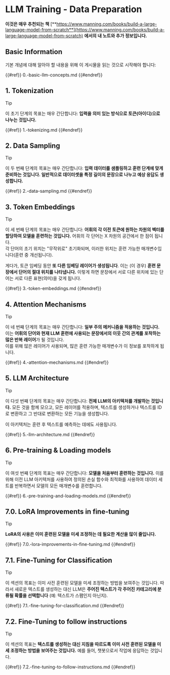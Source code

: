 # LLM Training - Data Preparation

**이것은 매우 추천되는 책** [**https://www.manning.com/books/build-a-large-language-model-from-scratch**](https://www.manning.com/books/build-a-large-language-model-from-scratch) **에서의 내 노트와 추가 정보입니다.**

## Basic Information

기본 개념에 대해 알아야 할 내용을 위해 이 게시물을 읽는 것으로 시작해야 합니다:

{{#ref}}
0.-basic-llm-concepts.md
{{#endref}}

## 1. Tokenization

> [!TIP]
> 이 초기 단계의 목표는 매우 간단합니다: **입력을 의미 있는 방식으로 토큰(아이디)으로 나누는 것입니다.**

{{#ref}}
1.-tokenizing.md
{{#endref}}

## 2. Data Sampling

> [!TIP]
> 이 두 번째 단계의 목표는 매우 간단합니다: **입력 데이터를 샘플링하고 훈련 단계에 맞게 준비하는 것입니다. 일반적으로 데이터셋을 특정 길이의 문장으로 나누고 예상 응답도 생성합니다.**

{{#ref}}
2.-data-sampling.md
{{#endref}}

## 3. Token Embeddings

> [!TIP]
> 이 세 번째 단계의 목표는 매우 간단합니다: **어휘의 각 이전 토큰에 원하는 차원의 벡터를 할당하여 모델을 훈련하는 것입니다.** 어휘의 각 단어는 X 차원의 공간에서 한 점이 됩니다.\
> 각 단어의 초기 위치는 "무작위로" 초기화되며, 이러한 위치는 훈련 가능한 매개변수입니다(훈련 중 개선됩니다).
>
> 게다가, 토큰 임베딩 동안 **또 다른 임베딩 레이어가 생성됩니다**. 이는 (이 경우) **훈련 문장에서 단어의 절대 위치를 나타냅니다.** 이렇게 하면 문장에서 서로 다른 위치에 있는 단어는 서로 다른 표현(의미)을 갖게 됩니다.

{{#ref}}
3.-token-embeddings.md
{{#endref}}

## 4. Attention Mechanisms

> [!TIP]
> 이 네 번째 단계의 목표는 매우 간단합니다: **일부 주의 메커니즘을 적용하는 것입니다.** 이는 **어휘의 단어와 현재 LLM 훈련에 사용되는 문장에서의 이웃 간의 관계를 포착하는 많은 반복 레이어**가 될 것입니다.\
> 이를 위해 많은 레이어가 사용되며, 많은 훈련 가능한 매개변수가 이 정보를 포착하게 됩니다.

{{#ref}}
4.-attention-mechanisms.md
{{#endref}}

## 5. LLM Architecture

> [!TIP]
> 이 다섯 번째 단계의 목표는 매우 간단합니다: **전체 LLM의 아키텍처를 개발하는 것입니다.** 모든 것을 함께 모으고, 모든 레이어를 적용하며, 텍스트를 생성하거나 텍스트를 ID로 변환하고 그 반대로 변환하는 모든 기능을 생성합니다.
>
> 이 아키텍처는 훈련 후 텍스트를 예측하는 데에도 사용됩니다.

{{#ref}}
5.-llm-architecture.md
{{#endref}}

## 6. Pre-training & Loading models

> [!TIP]
> 이 여섯 번째 단계의 목표는 매우 간단합니다: **모델을 처음부터 훈련하는 것입니다.** 이를 위해 이전 LLM 아키텍처를 사용하여 정의된 손실 함수와 최적화를 사용하여 데이터 세트를 반복하면서 모델의 모든 매개변수를 훈련합니다.

{{#ref}}
6.-pre-training-and-loading-models.md
{{#endref}}

## 7.0. LoRA Improvements in fine-tuning

> [!TIP]
> **LoRA의 사용은 이미 훈련된 모델을 미세 조정하는 데 필요한 계산을 많이 줄입니다.**

{{#ref}}
7.0.-lora-improvements-in-fine-tuning.md
{{#endref}}

## 7.1. Fine-Tuning for Classification

> [!TIP]
> 이 섹션의 목표는 이미 사전 훈련된 모델을 미세 조정하는 방법을 보여주는 것입니다. 따라서 새로운 텍스트를 생성하는 대신 LLM은 **주어진 텍스트가 각 주어진 카테고리에 분류될 확률을 선택합니다** (예: 텍스트가 스팸인지 아닌지).

{{#ref}}
7.1.-fine-tuning-for-classification.md
{{#endref}}

## 7.2. Fine-Tuning to follow instructions

> [!TIP]
> 이 섹션의 목표는 **텍스트를 생성하는 대신 지침을 따르도록 이미 사전 훈련된 모델을 미세 조정하는 방법을 보여주는 것입니다.** 예를 들어, 챗봇으로서 작업에 응답하는 것입니다.

{{#ref}}
7.2.-fine-tuning-to-follow-instructions.md
{{#endref}}
